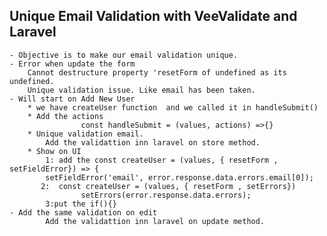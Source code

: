 ## Unique Email Validation with VeeValidate and Laravel
    - Objective is to make our email validation unique.
    - Error when update the form
        Cannot destructure property 'resetForm of undefined as its undefined.
        Unique validation issue. Like email has been taken.
    - Will start on Add New User
        * we have createUser function  and we called it in handleSubmit()
        * Add the actions 
                    const handleSubmit = (values, actions) =>{}
        * Unique validation email.
            Add the validattion inn laravel on store method.
        * Show on UI
            1: add the const createUser = (values, { resetForm , setFieldError}) => {
            setFieldError('email', error.response.data.errors.email[0]);
           2:  const createUser = (values, { resetForm , setErrors}) 
                    setErrors(error.response.data.errors);  
            3:put the if(){}
    - Add the same validation on edit 
            Add the validattion inn laravel on update method.

